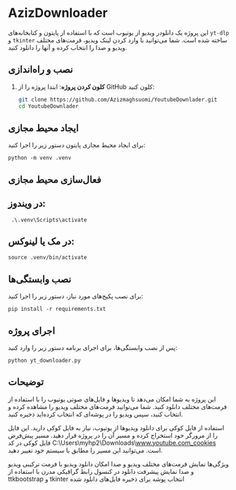 # AzizDownloader

این پروژه یک دانلودر ویدیو از یوتیوب است که با استفاده از پایتون و کتابخانه‌های `yt-dlp` و `tkinter` ساخته شده است. شما می‌توانید با وارد کردن لینک ویدیو، فرمت‌های مختلف ویدیو و صدا را انتخاب کرده و آنها را دانلود کنید.

## نصب و راه‌اندازی

1. **کلون کردن پروژه**:
   ابتدا پروژه را از GitHub کلون کنید:
   
   ```bash
   git clone https://github.com/Azizmaghsuomi/YoutubeDownlader.git
   cd YoutubeDownlader
  ## ایجاد محیط مجازی

برای ایجاد محیط مجازی پایتون دستور زیر را اجرا کنید:

``python -m venv .venv ``
## فعال‌سازی محیط مجازی 

## در ویندوز: 
`` .\.venv\Scripts\activate``
## در مک یا لینوکس:
``source .venv/bin/activate``

  ##  نصب وابستگی‌ها

برای نصب پکیج‌های مورد نیاز، دستور زیر را اجرا کنید:

``pip install -r requirements.txt``
  ## اجرای پروژه

پس از نصب وابستگی‌ها، برای اجرای برنامه دستور زیر را وارد کنید:

``python yt_downloader.py``
## توضیحات
این پروژه به شما امکان می‌دهد تا ویدیوها و فایل‌های صوتی یوتیوب را با استفاده از فرمت‌های مختلف دانلود کنید. شما می‌توانید فرمت‌های مختلف ویدیو را مشاهده کرده و انتخاب کنید، سپس ویدیو را در پوشه‌ای که انتخاب کرده‌اید ذخیره کنید.

استفاده از فایل کوکی
برای دانلود ویدیوها از یوتیوب، نیاز به فایل کوکی دارید. این فایل را از مرورگر خود استخراج کرده و مسیر آن را در پروژه قرار دهید. مسیر پیش‌فرض فایل کوکی در کد C:\Users\myhp2\Downloads\www.youtube.com_cookies است. می‌توانید این مسیر را مطابق با سیستم خود تغییر دهید.

ویژگی‌ها
نمایش فرمت‌های مختلف ویدیو و صدا
امکان دانلود ویدیو با فرمت ترکیبی ویدیو و صدا
نمایش پیشرفت دانلود در کنسول
رابط گرافیکی مدرن با استفاده از ttkbootstrap و tkinter
انتخاب پوشه برای ذخیره فایل‌های دانلود شده
